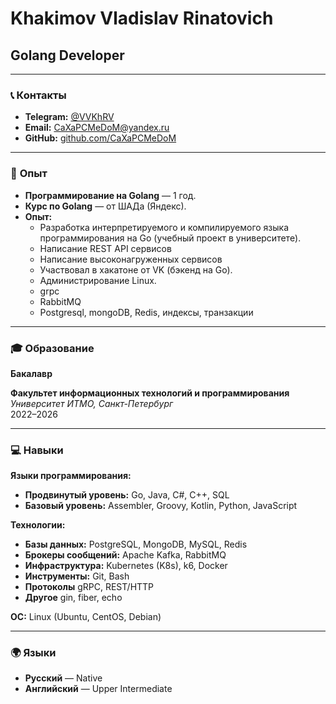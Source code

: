 # Khakimov Vladislav Rinatovich  
## Golang Developer ##

---

### 📞 **Контакты**  
- **Telegram:** [@VVKhRV](https://t.me/VVKhRV)  
- **Email:** [CaXaPCMeDoM@yandex.ru](mailto:CaXaPCMeDoM@yandex.ru)  
- **GitHub:** [github.com/CaXaPCMeDoM](https://github.com/CaXaPCMeDoM)    

---

### 💼 **Опыт**  
- **Программирование на Golang** — 1 год.
- **Курс по Golang** — от ШАДа (Яндекс).
- **Опыт:**  
  - Разработка интерпретируемого и компилируемого языка программирования на Go (учебный проект в университете).
  - Написание REST API сервисов
  - Написание высоконагруженных сервисов
  - Участвовал в хакатоне от VK (бэкенд на Go).
  - Администрирование Linux.
  - grpc
  - RabbitMQ
  - Postgresql, mongoDB, Redis, индексы, транзакции
---

### 🎓 **Образование**  
**Бакалавр**

**Факультет информационных технологий и программирования**  
*Университет ИТМО, Санкт-Петербург*  
2022–2026  

---

### 💻 **Навыки**  
**Языки программирования:**  
- **Продвинутый уровень:** Go, Java, C#, C++, SQL  
- **Базовый уровень:** Assembler, Groovy, Kotlin, Python, JavaScript  

**Технологии:**  
- **Базы данных:** PostgreSQL, MongoDB, MySQL, Redis  
- **Брокеры сообщений:** Apache Kafka, RabbitMQ  
- **Инфраструктура:** Kubernetes (K8s), k6, Docker
- **Инструменты:** Git, Bash
- **Протоколы** gRPC, REST/HTTP
- **Другое** gin, fiber, echo

**ОС:** Linux (Ubuntu, CentOS, Debian)  

---

### 🌍 **Языки**  
- **Русский** — Native
- **Английский** — Upper Intermediate  
